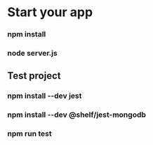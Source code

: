 # Start your app

### npm install
### node server.js

## Test project

### npm install --dev jest
### npm install --dev @shelf/jest-mongodb
### npm run test
